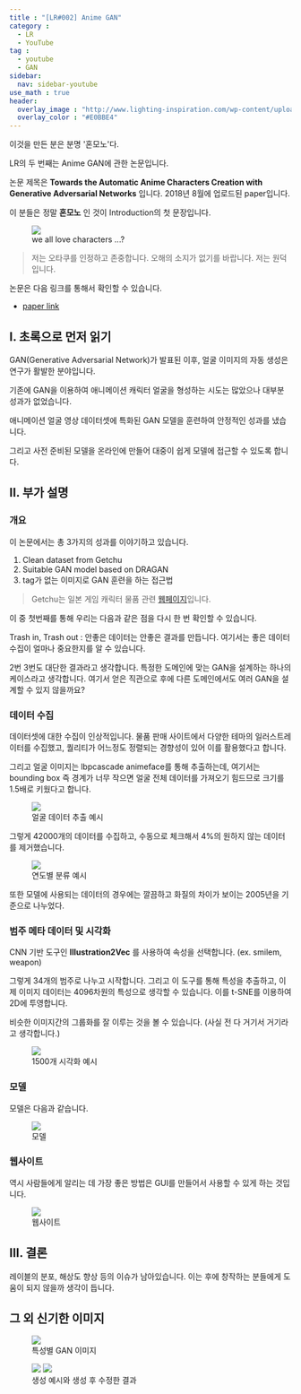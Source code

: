 ```yaml
---
title : "[LR#002] Anime GAN"
category :
  - LR
  - YouTube
tag :
  - youtube
  - GAN
sidebar:
  nav: sidebar-youtube
use_math : true
header:
  overlay_image : "http://www.lighting-inspiration.com/wp-content/uploads/2015/08/Lighting-Inspiration.com_Rohinni-Lightpaper1.jpg"
  overlay_color : "#E0BBE4"
---
```


이것을 만든 분은 분명 '혼모노'다.

LR의 두 번째는 Anime GAN에 관한 논문입니다.

논문 제목은 **Towards the Automatic Anime Characters Creation with Generative Adversarial Networks** 입니다. 2018년 8월에 업로드된 paper입니다.

이 분들은 정말 **혼모노** 인 것이 Introduction의 첫 문장입니다.

<figure>

<img src = "https://i.imgur.com/iS293Ar.png">

<figcaption>we all love characters ...?</figcaption>

</figure>

> 저는 오타쿠를 인정하고 존중합니다. 오해의 소지가 없기를 바랍니다. 저는 원덕입니다.

논문은 다음 링크를 통해서 확인할 수 있습니다.

- [paper link](https://arxiv.org/pdf/1708.05509.pdf)

## I. 초록으로 먼저 읽기

GAN(Generative Adversarial Network)가 발표된 이후, 얼굴 이미지의 자동 생성은 연구가 활발한 분야입니다.

기존에 GAN을 이용하여 애니메이션 캐릭터 얼굴을 형성하는 시도는 많았으나 대부분 성과가 없었습니다.

애니메이션 얼굴 영상 데이터셋에 특화된 GAN 모델을 훈련하여 안정적인 성과를 냈습니다.

그리고 사전 준비된 모델을 온라인에 만들어 대중이 쉽게 모델에 접근할 수 있도록 합니다.

## II. 부가 설명

### 개요

이 논문에서는 총 3가지의 성과를 이야기하고 있습니다.

1. Clean dataset from Getchu
2. Suitable GAN model based on DRAGAN
3. tag가 없는 이미지로 GAN 훈련을 하는 접근법

> Getchu는 일본 게임 캐릭터 물품 관련 [웹페이지](http://www.getchu.com/)입니다.

이 중 첫번째를 통해 우리는 다음과 같은 점을 다시 한 번 확인할 수 있습니다.

Trash in, Trash out : 안좋은 데이터는 안좋은 결과를 만듭니다. 여기서는 좋은 데이터 수집이 얼마나 중요한지를 알 수 있습니다.

2번 3번도 대단한 결과라고 생각합니다. 특정한 도메인에 맞는 GAN을 설계하는 하나의 케이스라고 생각합니다. 여기서 얻은 직관으로 후에 다른 도메인에서도 여러 GAN을 설계할 수 있지 않을까요?

### 데이터 수집

데이터셋에 대한 수집이 인상적입니다. 물품 판매 사이트에서 다양한 테마의 일러스트레이터를 수집했고, 퀄리티가 어느정도 정렬되는 경향성이 있어 이를 활용했다고 합니다.

그리고 얼굴 이미지는 lbpcascade animeface를 통해 추출하는데, 여기서는 bounding box 즉 경계가 너무 작으면 얼굴 전체 데이터를 가져오기 힘드므로 크기를 1.5배로 키웠다고 합니다.

<figure>

<img src = "https://i.imgur.com/Z4s6B9r.png">

<figcaption>얼굴 데이터 추출 예시</figcaption>

</figure>

그렇게 42000개의 데이터를 수집하고, 수동으로 체크해서 4%의 원하지 않는 데이터를 제거했습니다.


<figure>
<img src = "https://i.imgur.com/R6uBlC3.jpg">
<figcaption>연도별 분류 예시</figcaption>
</figure>


또한 모델에 사용되는 데이터의 경우에는 깔끔하고 화질의 차이가 보이는 2005년을 기준으로 나누었다.

### 범주 메타 데이터 및 시각화

CNN 기반 도구인 **Illustration2Vec** 를 사용하여 속성을 선택합니다. (ex. smilem, weapon)

그렇게 34개의 범주로 나누고 시작합니다.
그리고 이 도구를 통해 특성을 추출하고, 이제 이미지 데이터는 4096차원의 특성으로 생각할 수 있습니다. 이를 t-SNE를 이용하여 2D에 투영합니다.

비슷한 이미지간의 그룹화를 잘 이루는 것을 볼 수 있습니다. (사실 전 다 거기서 거기라고 생각합니다.)

<figure>
<img src = "https://i.imgur.com/RyzeFxM.jpg">
<figcaption>1500개 시각화 예시</figcaption>
</figure>

### 모델

모델은 다음과 같습니다.

<figure>
<img src = "https://i.imgur.com/1oqoHAQ.png">
<figcaption> 모델 </figcaption>
</figure>

### 웹사이트

역시 사람들에게 알리는 데 가장 좋은 방법은 GUI를 만들어서 사용할 수 있게 하는 것입니다.

<figure>
<img src = "https://i.imgur.com/ehScEja.png">
<figcaption> 웹사이트 </figcaption>
</figure>

## III. 결론

레이블의 분포, 해상도 향상 등의 이슈가 남아있습니다. 이는 후에 창작하는 분들에게 도움이 되지 않을까 생각이 듭니다.

## 그 외 신기한 이미지

<figure>
<img src = "https://i.imgur.com/1fOzSyq.jpg">
<figcaption> 특성별 GAN 이미지 </figcaption>
</figure>

<figure class = "half">
<img src = "https://i.imgur.com/SoUOXag.jpg">
<img src = "https://i.imgur.com/moea7V9.jpg">
<figcaption> 생성 예시와 생성 후 수정한 결과 </figcaption>
</figure>
